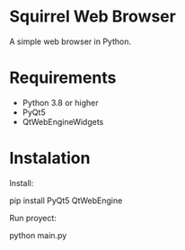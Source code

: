 # Squirrel Web Browser

A simple web browser in Python.

# Requirements

* Python 3.8 or higher
* PyQt5
* QtWebEngineWidgets

# Instalation

Install:

pip install PyQt5 QtWebEngine

Run proyect:

python main.py
